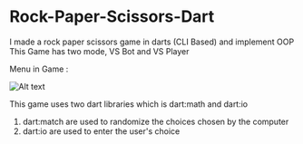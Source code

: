 # Rock-Paper-Scissors-Dart
I made a rock paper scissors game in darts (CLI Based) and implement OOP
This Game has two mode, VS Bot and VS Player

Menu in Game :

![Alt text](https://i.ibb.co/PWvRbPj/Capture.png "CLI Run Image")


This game uses two dart libraries which is dart:math and dart:io
1. dart:match are used to randomize the choices chosen by the computer
2. dart:io are used to enter the user's choice
